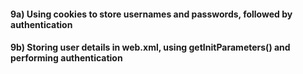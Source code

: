 #### 9a) Using cookies to store usernames and passwords, followed by authentication
#### 9b) Storing user details in web.xml, using getInitParameters() and performing authentication
